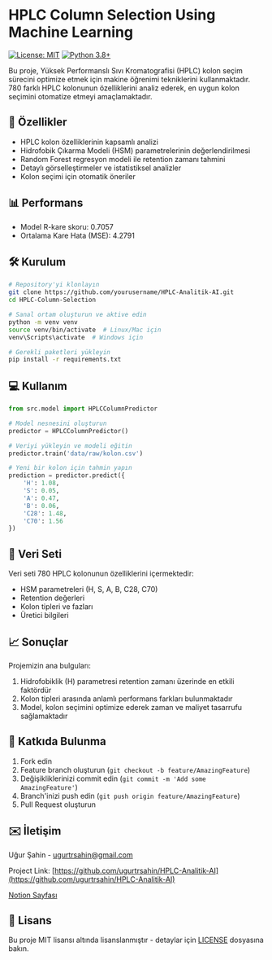 # HPLC Column Selection Using Machine Learning

[![License: MIT](https://img.shields.io/badge/License-MIT-yellow.svg)](https://opensource.org/licenses/MIT)
[![Python 3.8+](https://img.shields.io/badge/python-3.8+-blue.svg)](https://www.python.org/downloads/release/python-380/)

Bu proje, Yüksek Performanslı Sıvı Kromatografisi (HPLC) kolon seçim sürecini optimize etmek için makine öğrenimi tekniklerini kullanmaktadır. 780 farklı HPLC kolonunun özelliklerini analiz ederek, en uygun kolon seçimini otomatize etmeyi amaçlamaktadır.

## 🚀 Özellikler

- HPLC kolon özelliklerinin kapsamlı analizi
- Hidrofobik Çıkarma Modeli (HSM) parametrelerinin değerlendirilmesi
- Random Forest regresyon modeli ile retention zamanı tahmini
- Detaylı görselleştirmeler ve istatistiksel analizler
- Kolon seçimi için otomatik öneriler

## 📊 Performans

- Model R-kare skoru: 0.7057
- Ortalama Kare Hata (MSE): 4.2791

## 🛠️ Kurulum

```bash
# Repository'yi klonlayın
git clone https://github.com/yourusername/HPLC-Analitik-AI.git
cd HPLC-Column-Selection

# Sanal ortam oluşturun ve aktive edin
python -m venv venv
source venv/bin/activate  # Linux/Mac için
venv\Scripts\activate  # Windows için

# Gerekli paketleri yükleyin
pip install -r requirements.txt
```

## 💻 Kullanım

```python
from src.model import HPLCColumnPredictor

# Model nesnesini oluşturun
predictor = HPLCColumnPredictor()

# Veriyi yükleyin ve modeli eğitin
predictor.train('data/raw/kolon.csv')

# Yeni bir kolon için tahmin yapın
prediction = predictor.predict({
    'H': 1.08,
    'S': 0.05,
    'A': 0.47,
    'B': 0.06,
    'C28': 1.48,
    'C70': 1.56
})
```

## 📁 Veri Seti

Veri seti 780 HPLC kolonunun özelliklerini içermektedir:
- HSM parametreleri (H, S, A, B, C28, C70)
- Retention değerleri
- Kolon tipleri ve fazları
- Üretici bilgileri

## 📈 Sonuçlar

Projemizin ana bulguları:
1. Hidrofobiklik (H) parametresi retention zamanı üzerinde en etkili faktördür
2. Kolon tipleri arasında anlamlı performans farkları bulunmaktadır
3. Model, kolon seçimini optimize ederek zaman ve maliyet tasarrufu sağlamaktadır

## 🤝 Katkıda Bulunma

1. Fork edin
2. Feature branch oluşturun (`git checkout -b feature/AmazingFeature`)
3. Değişikliklerinizi commit edin (`git commit -m 'Add some AmazingFeature'`)
4. Branch'inizi push edin (`git push origin feature/AmazingFeature`)
5. Pull Request oluşturun

## ✉️ İletişim

Uğur Şahin - [ugurtrsahin@gmail.com](mailto:ugurtrsahin@gmail.com)

Project Link: [https://github.com/ugurtrsahin/HPLC-Analitik-AI](https://github.com/ugurtrsahin/HPLC-Analitik-AI)

[Notion Sayfası](https://ugurtrsahin.notion.site/HPLC-Kolon-Se-iminde-Derin-renme-Yakla-m-H-zland-r-lm-Metod-Geli-tirme-ve-Validasyon-111b6792444f807facc9c4b82de81d94?pvs=4)

## 📝 Lisans

Bu proje MIT lisansı altında lisanslanmıştır - detaylar için [LICENSE](LICENSE) dosyasına bakın.



